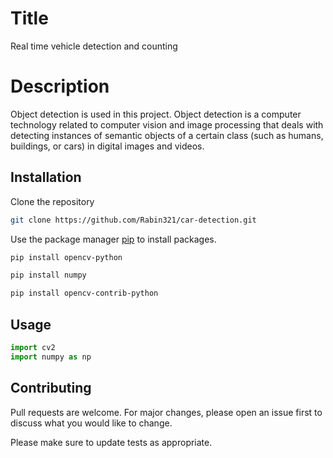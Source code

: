 
# Title

Real time vehicle detection and counting

# Description
Object detection is used in this project. Object detection is a computer technology related to computer vision and image processing that deals with detecting instances of semantic objects of a certain class (such as humans, buildings, or cars) in digital images and videos.

## Installation

Clone the repository

```bash
git clone https://github.com/Rabin321/car-detection.git
```


Use the package manager [pip](https://pip.pypa.io/en/stable/) to install packages.

```bash
pip install opencv-python

pip install numpy

pip install opencv-contrib-python

```

## Usage

```python
import cv2
import numpy as np
```

## Contributing
Pull requests are welcome. For major changes, please open an issue first to discuss what you would like to change.

Please make sure to update tests as appropriate.

